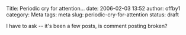 Title: Periodic cry for attention...
date: 2006-02-03 13:52
author: offby1
category: Meta
tags: meta
slug: periodic-cry-for-attention
status: draft

I have to ask \-- it's been a few posts, is comment posting broken?
